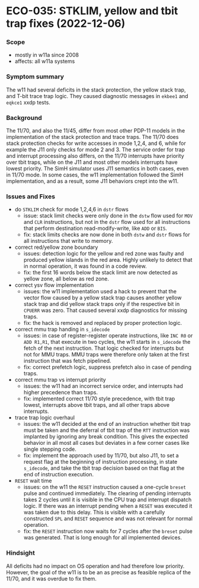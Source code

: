 # ECO-035:  STKLIM, yellow and tbit trap fixes (2022-12-06)

### Scope
- mostly in w11a since 2008
- affects: all w11a systems

### Symptom summary
The w11 had several deficits in the stack protection, the yellow stack trap,
and T-bit trace trap logic. They caused diagnostic messages in `ekbee1` and
`eqkce1` xxdp tests.

### Background
The 11/70, and also the 11/45, differ from most other PDP-11 models in the
implementation of the stack protection and trace traps.
The 11/70 does stack protection checks for write accesses in mode 1,2,4, and 6,
while for example the J11 only checks for mode 2 and 3.
The service order for trap and interrupt processing also differs, on the 11/70
interrupts have priority over tbit traps, while on the J11 and most other
models interrupts have lowest priority.
The SimH simulator uses J11 semantics in both cases, even in 11/70 mode.
In some cases, the w11 implementation followed the SimH implementation, and
as a result, some J11 behaviors crept into the w11.

### Issues and Fixes
- do `STKLIM` check for mode 1,2,4,6 in `dstr` flows
  - issue: stack limit checks were only done in the `dstw` flow used for `MOV`
    and `CLR` instructions, but not in the `dstr` flow used for all instructions
    that perform destination read-modify-write, like `ADD` or `BIS`.
  - fix: stack limits checks are now done in both `dstw` and `dstr` flows for
    all instructions that write to memory.
- correct red/yellow zone boundary
  - issues: detection logic for the yellow and red zone was faulty and produced
      yellow islands in the red area. Highly unlikely to detect that in normal
      operation, it was found in a code review.
  - fix: the first 16 words below the stack limit are now detected as yellow
      zone, all below as red zone.  
- correct ysv flow implementation
  - issues: the w11 implementation used a hack to prevent that the vector flow
      caused by a yellow stack trap causes another yellow stack trap and did
      yellow stack traps only if the respective bit in `CPUERR` was zero.
      That caused several xxdp diagnostics for missing traps.
  - fix: the hack is removed and replaced by proper protection logic.
- correct mmu trap handing in `s_idecode`
  - issues: in case of register-register operate instructions, like `INC R0`
      or `ADD R1,R1`, that execute in two cycles, the w11 starts in `s_idecode`
      the fetch of the next instruction. That logic checked for interrupts but
      not for MMU traps. MMU traps were therefore only taken at the first
      instruction that was fetch pipelined.
  - fix: correct prefetch logic, suppress prefetch also in case of pending
      traps.
- correct mmu trap vs interrupt priority
  - issues: the w11 had an incorrect service order, and interrupts had higher
      precedence than traps.
  - fix: implemented correct 11/70 style precedence, with tbit trap lowest,
      interrupts above tbit traps, and all other traps above interrupts.
- trace trap logic overhaul
  - issues: the w11 decided at the end of an instruction whether tbit trap
      must be taken and the deferral of tbit trap of the `RTT` instruction
      was implanted by ignoring any break condition. This gives the expected
      behavior in all most all cases but deviates in a few corner cases like
      single stepping code.
  - fix: implement the approach used by 11/70, but also J11, to set a request
      flag at the beginning of instruction processing, in state `s_idecode`,
      and take the tbit trap decision based on that flag at the end of
      instruction execution.
- `RESET` wait time
  - issues: on the w11 the `RESET` instruction caused a one-cycle `breset`
      pulse and continued immediately. The clearing of pending interrupts takes
      2 cycles until it is visible in the CPU trap and interrupt dispatch logic.
      If there was an interrupt pending when a `RESET` was executed it was
      taken due to this delay. This is visible with a carefully constructed
      `SPL` and `RESET` sequence and was not relevant for normal operation.
  - fix: the `RESET` instruction now waits for 7 cycles after the `breset`
      pulse was generated. That is long enough for all implemented devices.

### Hindsight
All deficits had no impact on OS operation and had therefore low priority.
However, the goal of the w11 is to be an as precise as feasible replica of
the 11/70, and it was overdue to fix them.
